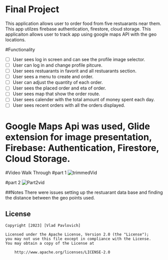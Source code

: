 # Final Project
This application allows user to order food from five restuarants near them. This app utilzes firebase authentication, firestore, cloud storage.
This applicaiton allows user to track app using google maps API with the geo locations.

#Functionality
* [ ] User sees log in screen and can see the profile image selector.
* [ ] User can log in and change profile pitcure.
* [ ] User sees restuarants in favorit and all restuarants section.
* [ ] User sees a menu to create and order.
* [ ] User can adjust the quantity of each order.
* [ ] User sees the placed order and eta of order.
* [ ] User sees map that show the order route.
* [ ] User sees calender with the total amount of money spent each day.
* [ ] User sees recent orders with all the orders displayed.

# Google Maps Api was used, Glide extension for image presentation, Firebase: Authentication, Firestore, Cloud Storage.

#Video Walk Through
#part 1
![trimmedVid](https://github.com/VladPavlovich/FinalProject/assets/123675038/cd2a4dad-74a6-4ba5-8258-8ddc965f58aa)

#part 2 
![Part2vid](https://github.com/VladPavlovich/FinalProject/assets/123675038/84c6bd4c-f914-4eaf-96e1-d300e55822f8)



##Notes
There were issues setting up the restuarant data base and finding the distance between the geo points used.

## License

    Copyright [2023] [Vlad Pavlovich]

    Licensed under the Apache License, Version 2.0 (the "License");
    you may not use this file except in compliance with the License.
    You may obtain a copy of the License at

        http://www.apache.org/licenses/LICENSE-2.0

